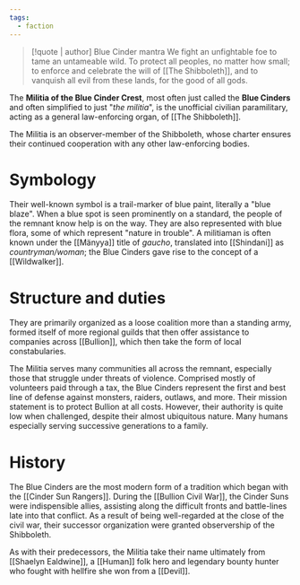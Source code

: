 ```yaml
---
tags:
  - faction
---
```


> [!quote | author]  Blue Cinder mantra
> We fight an unfightable foe to tame an untameable wild. To protect all peoples, no matter how small; to enforce and celebrate the will of [[The Shibboleth]], and to vanquish all evil from these lands, for the good of all gods.

The **Militia of the Blue Cinder Crest**, most often just called the **Blue Cinders** and often simplified to just "*the militia*", is the unofficial civilian paramilitary, acting as a general law-enforcing organ, of [[The Shibboleth]]. 

The Militia is an observer-member of the Shibboleth, whose charter ensures their continued cooperation with any other law-enforcing bodies.

# Symbology 
Their well-known symbol is a trail-marker of blue paint, literally a "blue blaze". When a blue spot is seen prominently on a standard, the people of the remnant know help is on the way. They are also represented with blue flora, some of which represent "nature in trouble".  A militiaman is often known under the [[Mänyya]] title of *gaucho*, translated into [[Shindani]] as *countryman/woman*; the Blue Cinders gave rise to the concept of a [[Wildwalker]].

# Structure and duties
They are primarily organized as a loose coalition more than a standing army, formed itself of more regional guilds that then offer assistance to companies across [[Bullion]], which then take the form of local constabularies.

The Militia serves many communities all across the remnant, especially those that struggle under threats of violence. Comprised mostly of volunteers paid through a tax, the Blue Cinders represent the first and best line of defense against monsters, raiders, outlaws, and more. Their mission statement is to protect Bullion at all costs. However, their authority is quite low when challenged, despite their almost ubiquitous nature. Many humans especially serving successive generations to a family. 

# History

The Blue Cinders are the most modern form of a tradition which began with the [[Cinder Sun Rangers]]. During the [[Bullion Civil War]], the Cinder Suns were indispensible allies, assisting along the difficult fronts and battle-lines late into that conflict. As a result of being well-regarded at the close of the civil war, their successor organization were granted observership of the Shibboleth.

As with their predecessors, the Militia take their name ultimately from [[Shaelyn Ealdwine]], a [[Human]] folk hero and legendary bounty hunter who fought with hellfire she won from a [[Devil]].